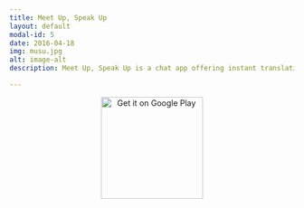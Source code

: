 ```yaml
---
title: Meet Up, Speak Up
layout: default
modal-id: 5
date: 2016-04-18
img: musu.jpg
alt: image-alt
description: Meet Up, Speak Up is a chat app offering instant translation to and from 13 languages. It features public chatrooms as well as the ability to create your own private chatrooms. The app uses Firebase's UI to send and receive data from a Firebase database.  The translations come from the Microsoft Translate API, using their library as well as Volley's library to handle translation requests asynchronously.

---
```


<div style="text-align:center">
    <a href='https://play.google.com/store/apps/details?id=com.showme.android.finalproject' target="_blank">
        <img alt='Get it on Google Play' src='https://play.google.com/intl/en_us/badges/images/apps/en-play-badge.png' width="180"/>
    </a>
</div>
